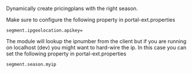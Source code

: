 Dynamically create pricingplans with the right season.


Make sure to configure the following property in portal-ext.properties
```
segment.ipgeolocation.apikey=
```

The module will lookup the ipnumber from the client but if you are running on localhost (dev)
you might want to hard-wire the ip. In this case you can set the following property in portal-ext.properties
```
segment.season.myip
```


